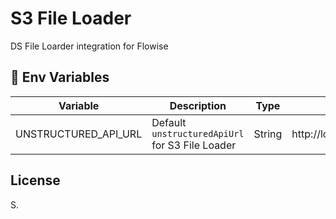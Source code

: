 # S3 File Loader

DS File Loarder integration for Flowise

## 🌱 Env Variables

| Variable             | Description                                     | Type   | Default                                  |
| -------------------- | ----------------------------------------------- | ------ | ---------------------------------------- |
| UNSTRUCTURED_API_URL | Default `unstructuredApiUrl` for S3 File Loader | String | http://localhost:8000/general/v0/general |

## License

S.
